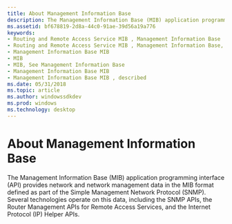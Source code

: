 ```yaml
---
title: About Management Information Base
description: The Management Information Base (MIB) application programming interface (API) provides network and network management data in the MIB format defined as part of the Simple Management Network Protocol (SNMP).
ms.assetid: bf678819-2d8a-44c0-91ae-39d56a19a776
keywords:
- Routing and Remote Access Service MIB , Management Information Base
- Routing and Remote Access Service MIB , Management Information Base, described
- Management Information Base MIB
- MIB
- MIB, See Management Information Base
- Management Information Base MIB
- Management Information Base MIB , described
ms.date: 05/31/2018
ms.topic: article
ms.author: windowssdkdev
ms.prod: windows
ms.technology: desktop
---
```


# About Management Information Base

The Management Information Base (MIB) application programming interface (API) provides network and network management data in the MIB format defined as part of the Simple Management Network Protocol (SNMP). Several technologies operate on this data, including the SNMP APIs, the Router Management APIs for Remote Access Services, and the Internet Protocol (IP) Helper APIs.

 

 




